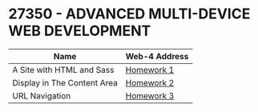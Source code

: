 # 27350  - ADVANCED MULTI-DEVICE WEB DEVELOPMENT

| Name | Web-4 Address |
| --- | --- |
| A Site with HTML and Sass | [Homework 1](https://in-info-web4.informatics.iupui.edu/~sssaba/homework1/Home.html) |
| Display in The Content Area | [Homework 2](https://in-info-web4.informatics.iupui.edu/~sssaba/homework2/) |
| URL Navigation | [Homework 3](https://in-info-web4.informatics.iupui.edu/~sssaba/homework3/) |


